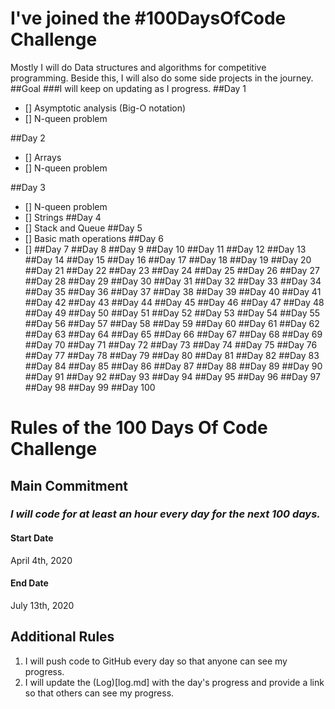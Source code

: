# I've joined the #100DaysOfCode Challenge
Mostly I will do Data structures and algorithms for competitive programming.
Beside this, I will also do some side projects in the journey.
##Goal
###I will keep on updating as I progress.
##Day 1

- [] Asymptotic analysis (Big-O notation)
- [] N-queen problem

##Day 2
- [] Arrays
- [] N-queen problem

##Day 3
- [] N-queen problem
- [] Strings
##Day 4
- [] Stack and Queue
##Day 5
- [] Basic math operations
##Day 6
- []
##Day 7
##Day 8
##Day 9
##Day 10
##Day 11
##Day 12
##Day 13
##Day 14
##Day 15
##Day 16
##Day 17
##Day 18
##Day 19
##Day 20
##Day 21
##Day 22
##Day 23
##Day 24
##Day 25
##Day 26
##Day 27
##Day 28
##Day 29
##Day 30
##Day 31
##Day 32
##Day 33
##Day 34
##Day 35
##Day 36
##Day 37
##Day 38
##Day 39
##Day 40
##Day 41
##Day 42
##Day 43
##Day 44
##Day 45
##Day 46
##Day 47
##Day 48
##Day 49
##Day 50
##Day 51
##Day 52
##Day 53
##Day 54
##Day 55
##Day 56
##Day 57
##Day 58
##Day 59
##Day 60
##Day 61
##Day 62
##Day 63
##Day 64
##Day 65
##Day 66
##Day 67
##Day 68
##Day 69
##Day 70
##Day 71
##Day 72
##Day 73
##Day 74
##Day 75
##Day 76
##Day 77
##Day 78
##Day 79
##Day 80
##Day 81
##Day 82
##Day 83
##Day 84
##Day 85
##Day 86
##Day 87
##Day 88
##Day 89
##Day 90
##Day 91
##Day 92
##Day 93
##Day 94
##Day 95
##Day 96
##Day 97
##Day 98
##Day 99
##Day 100

# Rules of the 100 Days Of Code Challenge

## Main Commitment
### *I will code for at least an hour every day for the next 100 days.*

#### Start Date
April 4th, 2020
#### End Date
July 13th, 2020

## Additional Rules
1. I will push code to GitHub every day so that anyone can see my progress.
2. I will update the (Log)[log.md] with the day's progress and provide a link so that others can see my progress.


